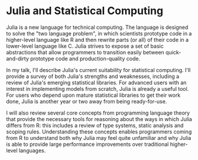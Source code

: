 Julia and Statistical Computing
===============================

Julia is a new language for technical computing. The language is designed to
solve the "two language problem", in which scientists prototype code in a
higher-level language like R and then rewrite parts (or all) of their code in
a lower-level language like C. Julia strives to expose a set of basic
abstractions that allow programmers to transition easily between
quick-and-dirty prototype code and production-quality code.

In my talk, I'll describe Julia's current suitability for statistical
computing. I'll provide a survey of both Julia's strengths and weaknesses,
including a review of Julia's emerging statistical libraries. For advanced
users with an interest in implementing models from scratch, Julia is already
a useful tool. For users who depend upon mature statistical libraries to get
their work done, Julia is another year or two away from being ready-for-use.

I will also review several core concepts from programming language theory that
provide the necessary tools for reasoning about the ways in which Julia differs
from R: this includes a review of type systems, static analysis and scoping
rules. Understanding these concepts enables programmers coming from R to
understand both why Julia may feel quite unfamiliar and why Julia is able to
provide large performance improvements over traditional higher-level
languages.
